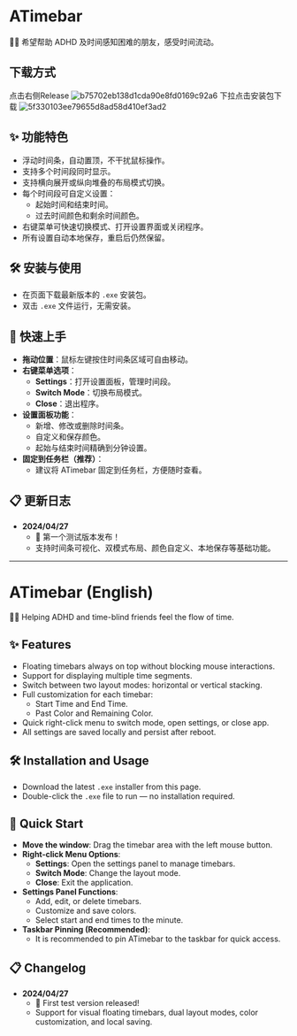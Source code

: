 # ATimebar
🧠✨ 希望帮助 ADHD 及时间感知困难的朋友，感受时间流动。

## 下载方式
点击右侧Release
![b75702eb138d1cda90e8fd0169c92a6](https://github.com/user-attachments/assets/f11f0f82-2ba3-4df5-8c92-ad08b96f2d4f)
下拉点击安装包下载
![5f330103ee79655d8ad58d410ef3ad2](https://github.com/user-attachments/assets/ec411e3b-e3a2-49c7-bbba-a176adc6bba8)



## ✨ 功能特色

- 浮动时间条，自动置顶，不干扰鼠标操作。
- 支持多个时间段同时显示。
- 支持横向展开或纵向堆叠的布局模式切换。
- 每个时间段可自定义设置：
  - 起始时间和结束时间。
  - 过去时间颜色和剩余时间颜色。
- 右键菜单可快速切换模式、打开设置界面或关闭程序。
- 所有设置自动本地保存，重启后仍然保留。



## 🛠 安装与使用

- 在页面下载最新版本的 `.exe` 安装包。
- 双击 `.exe` 文件运行，无需安装。



## 🚀 快速上手

- **拖动位置**：鼠标左键按住时间条区域可自由移动。
- **右键菜单选项**：
  - **Settings**：打开设置面板，管理时间段。
  - **Switch Mode**：切换布局模式。
  - **Close**：退出程序。
- **设置面板功能**：
  - 新增、修改或删除时间条。
  - 自定义和保存颜色。
  - 起始与结束时间精确到分钟设置。
- **固定到任务栏（推荐）**：
  - 建议将 ATimebar 固定到任务栏，方便随时查看。



## 📋 更新日志

- **2024/04/27**
  - 🎉 第一个测试版本发布！
  - 支持时间条可视化、双模式布局、颜色自定义、本地保存等基础功能。

---

# ATimebar (English)

🧠✨ Helping ADHD and time-blind friends feel the flow of time.



## ✨ Features

- Floating timebars always on top without blocking mouse interactions.
- Support for displaying multiple time segments.
- Switch between two layout modes: horizontal or vertical stacking.
- Full customization for each timebar:
  - Start Time and End Time.
  - Past Color and Remaining Color.
- Quick right-click menu to switch mode, open settings, or close app.
- All settings are saved locally and persist after reboot.



## 🛠 Installation and Usage

- Download the latest `.exe` installer from this page.
- Double-click the `.exe` file to run — no installation required.



## 🚀 Quick Start

- **Move the window**: Drag the timebar area with the left mouse button.
- **Right-click Menu Options**:
  - **Settings**: Open the settings panel to manage timebars.
  - **Switch Mode**: Change the layout mode.
  - **Close**: Exit the application.
- **Settings Panel Functions**:
  - Add, edit, or delete timebars.
  - Customize and save colors.
  - Select start and end times to the minute.
- **Taskbar Pinning (Recommended)**:
  - It is recommended to pin ATimebar to the taskbar for quick access.



## 📋 Changelog

- **2024/04/27**
  - 🎉 First test version released!
  - Support for visual floating timebars, dual layout modes, color customization, and local saving.

